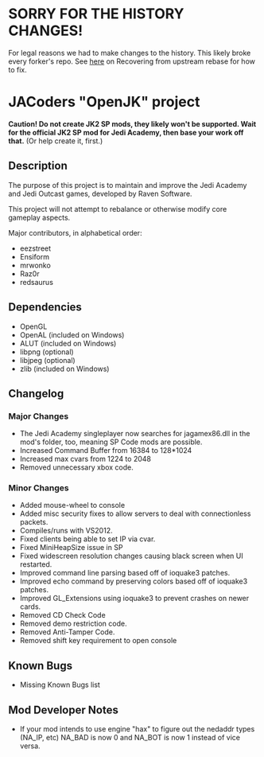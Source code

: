 # SORRY FOR THE HISTORY CHANGES! #

For legal reasons we had to make changes to the history. This likely broke every forker's repo. See [here](http://git-scm.com/docs/git-rebase) on Recovering from upstream rebase for how to fix.

# JACoders "OpenJK" project #

**Caution! Do not create JK2 SP mods, they likely won't be supported. Wait for the official JK2 SP mod for Jedi Academy, then base your work off that.** (Or help create it, first.)

## Description ##

The purpose of this project is to maintain and improve the Jedi Academy and Jedi Outcast games, developed by Raven Software.

This project will not attempt to rebalance or otherwise modify core gameplay aspects.

Major contributors, in alphabetical order:
* eezstreet
* Ensiform
* mrwonko
* Raz0r
* redsaurus

## Dependencies ##
* OpenGL
* OpenAL (included on Windows)
* ALUT (included on Windows)
* libpng (optional)
* libjpeg (optional)
* zlib (included on Windows)

## Changelog ##

### Major Changes ###
* The Jedi Academy singleplayer now searches for jagamex86.dll in the mod's folder, too, meaning SP Code mods are possible.
* Increased Command Buffer from 16384 to 128*1024
* Increased max cvars from 1224 to 2048
* Removed unnecessary xbox code.

### Minor Changes ###
* Added mouse-wheel to console
* Added misc security fixes to allow servers to deal with connectionless packets.
* Compiles/runs with VS2012.
* Fixed clients being able to set IP via cvar.
* Fixed MiniHeapSize issue in SP
* Fixed widescreen resolution changes causing black screen when UI restarted.
* Improved command line parsing based off of ioquake3 patches.
* Improved echo command by preserving colors based off of ioquake3 patches.
* Improved GL_Extensions using ioquake3 to prevent crashes on newer cards.
* Removed CD Check Code
* Removed demo restriction code.
* Removed Anti-Tamper Code.
* Removed shift key requirement to open console


## Known Bugs ##

* Missing Known Bugs list

## Mod Developer Notes ##
* If your mod intends to use engine "hax" to figure out the nedaddr types (NA_IP, etc) NA_BAD is now 0 and NA_BOT is now 1 instead of vice versa.
